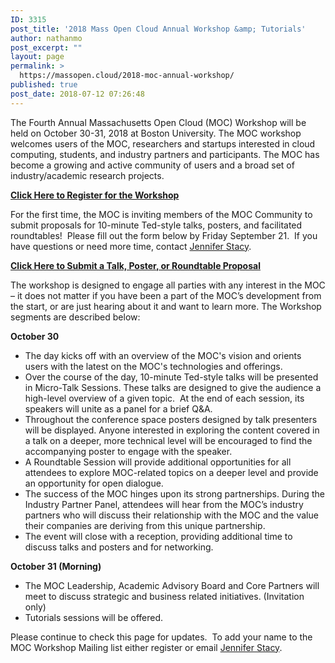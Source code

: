 ```yaml
---
ID: 3315
post_title: '2018 Mass Open Cloud Annual Workshop &amp; Tutorials'
author: nathanmo
post_excerpt: ""
layout: page
permalink: >
  https://massopen.cloud/2018-moc-annual-workshop/
published: true
post_date: 2018-07-12 07:26:48
---
```

<p class="entry-header">The Fourth Annual Massachusetts Open Cloud (MOC) Workshop will be held on October 30-31, 2018 at Boston University. The MOC workshop welcomes users of the MOC, researchers and startups interested in cloud computing, students, and industry partners and participants. The MOC has become a growing and active community of users and a broad set of industry/academic research projects.</p>
<span style="color: #0000ff"><strong><a href="https://goo.gl/forms/Odoo53AIpieStTBx2">Click Here to Register for the Workshop</a></strong></span>

For the first time, the MOC is inviting members of the MOC Community to submit proposals for 10-minute Ted-style talks, posters, and facilitated roundtables!  Please fill out the form below by Friday September 21.  If you have questions or need more time, contact <a href="jstacy@bu.edu">Jennifer Stacy</a>.

<span style="color: #0000ff"><strong><a href="https://goo.gl/forms/6i2yoFQDaE7OiNmz1">Click Here to Submit a Talk, Poster, or Roundtable Proposal</a></strong></span>

<span style="font-weight: 400">The workshop is designed to engage all parties with any interest in the MOC – it does not matter if you have been a part of the MOC’s development from the start, or are just hearing about it and want to learn more. The Workshop segments are described below:</span>

<b>October 30</b>
<ul>
 	<li style="font-weight: 400"><span style="font-weight: 400">The day kicks off with an overview of the MOC's vision and orients users with the latest on the MOC's technologies and offerings.</span></li>
 	<li style="font-weight: 400"><span style="font-weight: 400">Over the course of the day, 10-minute Ted-style talks will be presented in Micro-Talk Sessions. These talks are designed to give the audience a high-level overview of a given topic.  At the end of each session, its speakers will unite as a panel for a brief Q&amp;A.</span></li>
 	<li style="font-weight: 400"><span style="font-weight: 400">Throughout the conference space posters designed by talk presenters will be displayed. Anyone interested in exploring the content covered in a talk on a deeper, more technical level will be encouraged to find the accompanying poster to engage with the speaker.</span></li>
 	<li style="font-weight: 400"><span style="font-weight: 400">A Roundtable Session will provide additional opportunities for all attendees to explore MOC-related topics on a deeper level and provide an opportunity for open dialogue. </span></li>
 	<li style="font-weight: 400"><span style="font-weight: 400">The success of the MOC hinges upon its strong partnerships. During the Industry Partner Panel, attendees will hear from the MOC’s industry partners who will discuss their relationship with the MOC and the value their companies are deriving from this unique partnership.</span></li>
 	<li style="font-weight: 400"><span style="font-weight: 400">The event will close with a reception, providing additional time to discuss talks and posters and for networking.</span></li>
</ul>
<b>October 31 (Morning)</b>
<ul>
 	<li style="font-weight: 400"><span style="font-weight: 400">The MOC Leadership, Academic Advisory Board and Core Partners will meet to discuss strategic and business related initiatives. (Invitation only)</span></li>
 	<li style="font-weight: 400"><span style="font-weight: 400">Tutorials sessions will be offered.</span></li>
</ul>
Please continue to check this page for updates.  To add your name to the MOC Workshop Mailing list either register or email <a href="jstacy@bu.edu">Jennifer Stacy</a>.
